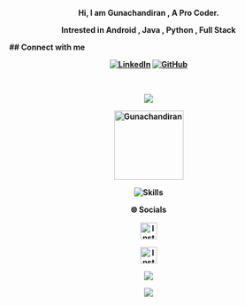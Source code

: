 <p align="center"><strong>Hi, I am Gunachandiran , A Pro Coder.<strong></p>
<p align="center"><strong>Intrested in Android , Java , Python , Full Stack<strong></p>
## Connect with me
<p align="center">
<a href="www.linkedin.com/in/Gunachandiran"><img alt="LinkedIn" title="My LinkedIn" src="https://img.shields.io/badge/linkedin-informational?style=for-the-badge&logo=linkedin&logoColor=white"/></a>
<a href="https://github.com/Gunachandiran/"><img alt="GitHub" title="GitHub" src="https://img.shields.io/badge/github-black?style=for-the-badge&logo=Github&logoColor=white"/></a>
</p>

<br/>

<p align="center"><a href="https://git.io/streak-stats"><img src="https://streak-stats.demolab.com?user=Gunachandiran&theme=java-dark&hide_border=true"/></a></p>
<p align="center"><img width="125" src="https://komarev.com/ghpvc/?username=Gunachandiran&style=flat-square" alt="Gunachandiran"></p>
<p align="center">
<img align="center" src="https://skillicons.dev/icons?i=python,java,nodejs,html,javascript,mysql,mongodb,linux,figma,docker,react&perline=8" alt="Skills"></td>
</p>
<p align="center"><strong>🌐 Socials</strong></p>
<p align="center"><a href="https://instagram.com/"gunachandiran_75">
    <img src="https://img.shields.io/badge/-Instagram-red?style=flat&logo=Instagram&logoColor=white" alt="Instagram profile" height="30"/>
    <a/></p>
      <p align="center"><a href="https://telegram.me/Gunachandiran">
    <img src="https://img.shields.io/badge/-Telegram-blue?style=flat&logo=Telegram&logoColor=white" alt="Instagram profile" height="30"/>
    <a/></p>
<p align="center"><a href="https://github.com/Gunachandiran"><img src="https://github-readme-stats.vercel.app/api?username=Praven-techdeveloper&show_icons=true&theme=highcontrast&count_private=true"></a></p>
<p align="center"><a href="https://github.com/Gunachandiran"><img src="https://github-readme-stats.vercel.app/api/top-langs/?username=Praven-techdeveloper&theme=highcontrast&layout=compact&count_private=true"></a></p>



<!---
Gunachandiran/Gunachandiran is a ✨ special ✨ repository because its `README.md` (this file) appears on your GitHub profile.
You can click the Preview link to take a look at your changes.
--->
